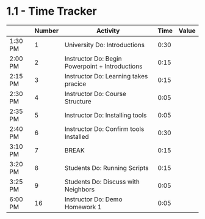 # 1.1 - Time Tracker

|         | Number | Activity                                                  | Time | Value |
| ------- | ------ | --------------------------------------------------------- | ---- | ----- |
| 1:30 PM | 1      | University Do: Introductions                              | 0:30 |       |
| 2:00 PM | 2      | Instructor Do: Begin Powerpoint + Introductions           | 0:15 |       |
| 2:15 PM | 3      | Instructor Do: Learning takes pracice                     | 0:15 |       |
| 2:30 PM | 4      | Instructor Do: Course Structure                           | 0:05 |       |
| 2:35 PM | 5      | Instructor Do: Installing tools                           | 0:05 |       |
| 2:40 PM | 6      | Instructor Do: Confirm tools Installed                    | 0:30 |       |
| 3:10 PM | 7      | BREAK                                                     | 0:15 |       |
| 3:20 PM | 8      | Students Do: Running Scripts                              | 0:15 |       |
| 3:25 PM | 9      | Students Do: Discuss with Neighbors                       | 0:05 |       |
| 6:00 PM | 16     | Instructor Do: Demo Homework 1                            | 0:05 |       |
